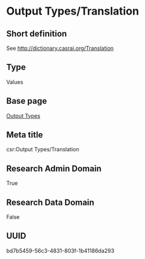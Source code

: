 # Output Types/Translation
## Short definition
See http://dictionary.casrai.org/Translation
## Type
Values
## Base page
[Output Types](../../Picklists/Output%20Types.md)
## Meta title
csr:Output Types/Translation
## Research Admin Domain
True
## Research Data Domain
False
## UUID
bd7b5459-56c3-4831-803f-1b41186da293
